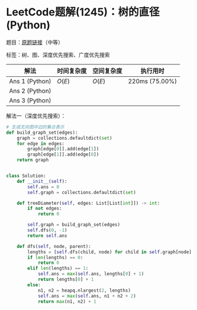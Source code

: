 # LeetCode题解(1245)：树的直径(Python)

题目：[原题链接](https://leetcode-cn.com/problems/tree-diameter/)（中等）

标签：树、图、深度优先搜索、广度优先搜索

| 解法           | 时间复杂度 | 空间复杂度 | 执行用时       |
| -------------- | ---------- | ---------- | -------------- |
| Ans 1 (Python) | $O(E)$     | $O(E)$     | 220ms (75.00%) |
| Ans 2 (Python) |            |            |                |
| Ans 3 (Python) |            |            |                |

解法一（深度优先搜索）：

```python
# 生成无向图中边的集合表示
def build_graph_set(edges):
    graph = collections.defaultdict(set)
    for edge in edges:
        graph[edge[0]].add(edge[1])
        graph[edge[1]].add(edge[0])
    return graph


class Solution:
    def __init__(self):
        self.ans = 0
        self.graph = collections.defaultdict(set)

    def treeDiameter(self, edges: List[List[int]]) -> int:
        if not edges:
            return 0

        self.graph = build_graph_set(edges)
        self.dfs(0, -1)
        return self.ans

    def dfs(self, node, parent):
        lengths = [self.dfs(child, node) for child in self.graph[node] if child != parent]
        if len(lengths) == 0:
            return 0
        elif len(lengths) == 1:
            self.ans = max(self.ans, lengths[0] + 1)
            return lengths[0] + 1
        else:
            n1, n2 = heapq.nlargest(2, lengths)
            self.ans = max(self.ans, n1 + n2 + 2)
            return max(n1, n2) + 1
```